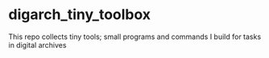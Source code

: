 # digarch_tiny_toolbox
This repo collects tiny tools; small programs and commands I build for tasks in digital archives
